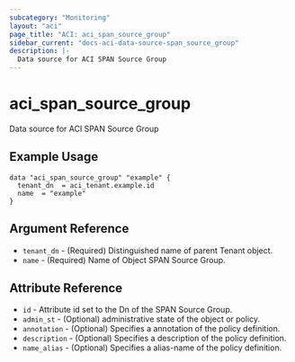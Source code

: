 ```yaml
---
subcategory: "Monitoring"
layout: "aci"
page_title: "ACI: aci_span_source_group"
sidebar_current: "docs-aci-data-source-span_source_group"
description: |-
  Data source for ACI SPAN Source Group
---
```


# aci_span_source_group

Data source for ACI SPAN Source Group

## Example Usage

```hcl
data "aci_span_source_group" "example" {
  tenant_dn  = aci_tenant.example.id
  name  = "example"
}
```

## Argument Reference

- `tenant_dn` - (Required) Distinguished name of parent Tenant object.
- `name` - (Required) Name of Object SPAN Source Group.

## Attribute Reference

- `id` - Attribute id set to the Dn of the SPAN Source Group.
- `admin_st` - (Optional) administrative state of the object or policy.
- `annotation` - (Optional) Specifies a annotation of the policy definition.
- `description` - (Optional) Specifies a description of the policy definition.
- `name_alias` - (Optional) Specifies a alias-name of the policy definition.
